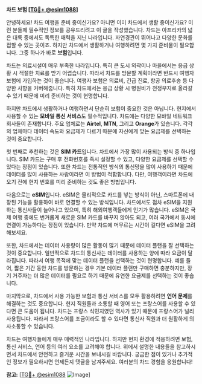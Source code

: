 **차드 보험 [[TG💪+ @esim1088](https://t.me/s/esim1088)]**

안녕하세요! 차드 여행을 준비 중이신가요? 아니면 이미 차드에서 생활 중이신가요? 이런 분들께 필수적인 정보를 공유드리려고 이 글을 작성했습니다. 차드는 아프리카의 넓은 대륙 중에서도 독특한 매력을 지닌 나라입니다. 자연경관이 뛰어나고 다양한 문화를 접할 수 있는 곳이죠. 하지만 차드에서 생활하거나 여행하려면 몇 가지 준비물이 필요합니다. 그중 하나가 바로 **보험**입니다.

차드는 의료시설이 매우 부족한 나라입니다. 특히 큰 도시 외곽이나 마을에서는 응급 상황 시 적절한 치료를 받기 어렵습니다. 따라서 차드를 방문할 계획이라면 반드시 여행자 보험에 가입하는 것이 좋습니다. 여행자 보험은 의료비, 긴급 진료, 항공 의료후송 등 다양한 사항을 커버해줍니다. 특히 차드에서는 응급 상황 시 병원비가 천정부지로 올라갈 수 있기 때문에 미리 준비하는 것이 현명합니다.

하지만 차드에서 생활하거나 여행하면서 단순히 보험이 중요한 것은 아닙니다. 현지에서 사용할 수 있는 **모바일 통신 서비스**도 필수적입니다. 차드에는 다양한 모바일 네트워크 회사들이 존재합니다. 주요 업체로는 **Airtel**, **MTN**, 그리고 **Orange**가 있습니다. 각각의 업체마다 데이터 속도와 요금제가 다르기 때문에 자신에게 맞는 요금제를 선택하는 것이 중요합니다.

첫 번째로 추천하는 것은 **SIM 카드**입니다. 차드에서 가장 많이 사용되는 방식 중 하나입니다. SIM 카드는 구매 후 전화번호를 즉시 설정할 수 있고, 다양한 요금제를 선택할 수 있다는 장점이 있습니다. 또한 차드는 전통적인 방식의 통신망을 많이 사용하기 때문에 데이터를 많이 사용하는 사람이라면 이 방법이 적합합니다. 다만, 여행객이라면 차드에 오기 전에 현지 번호를 미리 준비하는 것도 좋은 방법입니다.

다음으로는 **eSIM**입니다. eSIM은 물리적으로 카드를 넣는 방식이 아닌, 스마트폰에 내장된 기능을 활용하여 바로 연결할 수 있는 방식입니다. 차드에서도 점차 eSIM을 지원하는 통신사들이 늘어나고 있으며, 특히 해외여행객들에게 인기가 많습니다. eSIM은 국제 여행 중에도 번거롭게 새로운 SIM 카드를 바꾸지 않아도 되고, 여러 국가에서 동시에 연결이 가능하다는 장점이 있습니다. 만약 차드에 머무르는 시간이 길다면 eSIM을 고려해보세요.

또한, 차드에서는 데이터 사용량이 많은 활동이 많기 때문에 데이터 플랜을 잘 선택하는 것이 중요합니다. 일반적으로 차드의 통신사는 데이터를 사용하는 양에 따라 요금이 달라집니다. 따라서 여행 목적에 맞는 데이터 플랜을 선택하는 것이 현명합니다. 예를 들어, 짧은 기간 동안 차드를 방문하는 경우 기본 데이터 플랜만 구매하면 충분하지만, 장기 거주자는 더 많은 데이터를 필요로 하기 때문에 유연한 요금제를 선택하는 것이 좋습니다.

마지막으로, 차드에서 사용 가능한 보험과 통신 서비스를 모두 활용하려면 **언어 문제**를 해결하는 것도 중요합니다. 현지 직원들과 소통할 때 영어 또는 프랑스어를 사용할 수 있다면 큰 도움이 됩니다. 차드는 프랑스 식민지였던 역사가 있기 때문에 프랑스어가 널리 사용됩니다. 따라서 프랑스어를 조금이라도 할 수 있다면 통신사 직원과 더 원활하게 의사소통할 수 있습니다.

차드는 여행자들에게 매우 매력적인 나라입니다. 하지만 현지 환경에 적응하려면 보험, 통신 서비스, 언어 등의 여러 요소를 고려해야 합니다. 위에서 설명한 내용들을 참고하시면서 차드에서 안전하고 즐거운 시간을 보내시길 바랍니다. 궁금한 점이 있거나 추가적인 정보가 필요하시면 언제든지 댓글을 남겨주세요. 여러분의 차드 경험을 응원합니다!

**참고:** [[TG💪+ @esim1088](https://t.me/s/esim1088) ![Image](https://i.postimg.cc/Y0z9fWf4/image.png)]